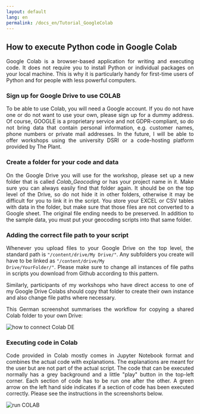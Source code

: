 ```yaml
---
layout: default
lang: en
permalink: /docs_en/Tutorial_GoogleColab
---
```


<style>
p { text-align: justify; }
.img-container { float: left; margin: 0 20px 20px 0; width: 25%; }
.img-container img { width: 100%; height: auto; }
.clearfix::after { content: ""; clear: both; display: table; }
</style>

<h2>How to execute Python code in Google Colab</h2>

Google Colab is a browser-based application for writing and executing code. It does not require you to install Python or individual packages on your local machine.
This is why it is particularly handy for first-time users of Python and for people with less powerful computers.

<h3>Sign up for Google Drive to use COLAB</h3>

To be able to use Colab, you will need a Google account. If you do not have one or do not want to use your own, please sign up for a dummy address. Of course, GOOGLE is a proprietary service and not GDPR-compliant, so do not bring data that contain personal information, e.g. customer names, phone numbers or private mail addresses. In the future, I will be able to offer workshops using the university DSRI or a code-hosting platform provided by The Plant.

<h3>Create a folder for your code and data</h3>

On the <bold>Google Drive</bold> you will use for the workshop, please set up a new folder that is called <em>Colab_Geocoding</em> or has your project name in it. 
Make sure you can always easily find that folder again. It should be on the top level of the Drive, so do not hide it in other folders, otherwise it may be difficult for you to link it in the script.
You store your EXCEL or CSV tables with data in the folder, but make sure that those files are not converted to a Google sheet. 
The original file ending needs to be preserved. In addition to the sample data, you must put your geocoding scripts into that same folder. 

<h3>Adding the correct file path to your script</h3>

Whenever you upload files to your Google Drive on the top level, the standard path is <code>"/content/drive/My Drive/"</code>. 
Any subfolders you create will have to be linked as <code>"/content/drive/My Drive/YourFolder/"</code>. 
Please make sure to change all instances of file paths in scripts you download from Github according to this pattern. 

Similarly, participants of my workshops who have direct access to one of my Google Drive Colabs should copy that folder to create their own instance and also change file paths where necessary.</p>

<p align="justify">This German screenshot summarises the workflow for copying a shared Colab folder to your own Drive:</p>
  
<img alt="how to connect Colab DE" src="../screenshots/PNG_Geodata_DE/GeocodePythonDE.png">

<h3>Executing code in Colab</h3>

<p align="justify">Code provided in Colab mostly comes in Jupyter Notebook format and combines the actual code with explanations. The explanations are meant for the user but are not part of the actual script.
The code that can be executed normally has a grey background and a little "play" button in the top-left corner. Each section of code has to be run one after the other. A green arrow on the left hand side indicates if a section of code has been executed correctly. Please see the instructions in the screenshorts below.</p>

<img alt="run COLAB" src="../screenshots/PNG_Geodata_DE/RunCOLAB.png">
